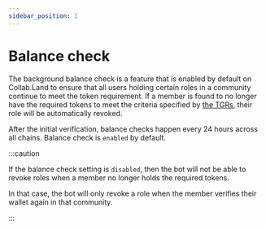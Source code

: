 ```yaml
---
sidebar_position: 1
---
```


# Balance check

The background balance check is a feature that is enabled by default on Collab.Land to ensure that all users holding certain roles in a community continue to meet the token requirement. If a member is found to no longer have the required tokens to meet the criteria specified by [the TGRs](../../create-a-tgr/how-to-create-a-tgr), their role will be automatically revoked.

<!---

# After the initial verification, there are two ways background check happens.

# 1. Blockchain event listener: Responds within 1-2 hours of when token is sold or otherwise transferred (Mainnet and Flow only).

--->

After the initial verification, balance checks happen every 24 hours across all chains. Balance check is `enabled` by default.

:::caution

If the balance check setting is `disabled`, then the bot will not be able to revoke roles when a member no longer holds the required tokens.

In that case, the bot will only revoke a role when the member verifies their wallet again in that community.

:::
